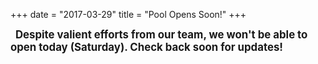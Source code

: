 +++
date = "2017-03-29"
title = "Pool Opens Soon!"
+++

<script type="text/javascript">
var deadline = 'May 27 2017 14:00:00';

function getTimeRemaining(endtime){
  var t = Date.parse(endtime) - (new Date());
  var seconds = Math.floor( (t/1000) % 60 );
  var minutes = Math.floor( (t/1000/60) % 60 );
  var hours = Math.floor( (t/(1000*60*60)) % 24 );
  var days = Math.floor( t/(1000*60*60*24) );
  return {
    'total': t,
    'days': days,
    'hours': hours,
    'minutes': minutes,
    'seconds': seconds
  };
}

function initializeClock(id, endtime){
  var clock = document.getElementById(id);
  if (Date.parse(endtime) < (new Date())) {
    clock.style.display = "none";
    return;
  }
  clock.style.display = "block";
  var daysSpan = clock.querySelector('.days');
  var hoursSpan = clock.querySelector('.hours');
  var minutesSpan = clock.querySelector('.minutes');
  var secondsSpan = clock.querySelector('.seconds')
  var timeinterval = setInterval(function(){
    var t = getTimeRemaining(endtime);
    daysSpan.innerHTML = t.days;
    hoursSpan.innerHTML = t.hours;
    minutesSpan.innerHTML = t.minutes;
    secondsSpan.innerHTML = t.seconds;
    if(t.total<=0){
      clearInterval(timeinterval);
    }
  }, 1000);
}

window.addEventListener("load", function() {
    initializeClock('clockdiv', deadline);
});

</script>


<style>
#clockdiv{
    font-family: sans-serif;
    color: #fff;
    font-weight: 100;
    text-align: center;
    font-size: 30px;
    margin-left: auto;
    margin-right: auto;
    margin-top: 15px;
    margin-bottom: 20px;
    display: none;
}

#clockdiv > div{
    padding: 10px;
    border-radius: 3px;
    background: #00BF96;
    display: inline-block;
}

#clockdiv div > span{
    padding: 15px;
    border-radius: 3px;
    background: #00816A;
    display: inline-block;
}

.smalltext{
    padding-top: 5px;
    font-size: 16px;
}
</style>

<div id="clockdiv">
  <div>
    <span class="days"></span>
    <div class="smalltext">Days</div>
  </div>
  <div>
    <span class="hours"></span>
    <div class="smalltext">Hours</div>
  </div>
  <div>
    <span class="minutes"></span>
    <div class="smalltext">Minutes</div>
  </div>
  <div>
    <span class="seconds"></span>
    <div class="smalltext">Seconds</div>
  </div>
</div>

<div class="alert alert-info" style="font-weight: bold; font-size: 120%;" role="alert">
    Despite valient efforts from our team, we won't be able to open today (Saturday). Check back soon for updates!
</div>

<!--more-->


